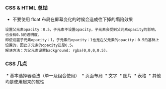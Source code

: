 ### CSS & HTML 总结

* 不要使用 float 布局在屏幕变化的时候会造成往下掉的塌陷效果
```
设置父元素opacity：0.5，子元素不设置opacity，子元素会受到父元素opacity的影响，也会有0.5的透明度。
即使设置子元素opacity：1，子元素的opacity：1也是在父元素的opacity：0.5的基础上设置的，因此子元素的opacity还是0.5。
解决方法：为父元素设置background: rgba(0,0,0,0.5)。
```
### CSS 几点 
  *  基本选择器语法（单一及组合使用）
  *  页面布局
  *  文字
  *  图片
  *  表格
  *  其他均是使用起来的属性
